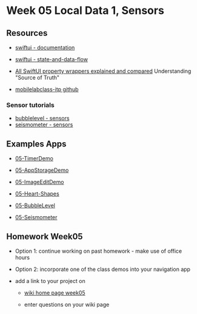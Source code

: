 # Week 05 Local Data 1, Sensors

## Resources

- [swiftui - documentation](https://developer.apple.com/documentation/swiftui)
- [swiftui - state-and-data-flow](https://developer.apple.com/documentation/swiftui/state-and-data-flow)
- [All SwiftUI property wrappers explained and compared](https://www.hackingwithswift.com/quick-start/swiftui/all-swiftui-property-wrappers-explained-and-compared)
  Understanding "Source of Truth"

- [mobilelabclass-itp github](https://github.com/mobilelabclass-itp)

### Sensor tutorials

- [bubblelevel - sensors](https://developer.apple.com/tutorials/sample-apps/bubblelevel?language=swift)
- [seismometer - sensors](https://developer.apple.com/tutorials/sample-apps/seismometer?language=swift)

## Examples Apps

- [05-TimerDemo](https://github.com/mobilelabclass-itp/05-TimerDemo)
- [05-AppStorageDemo](https://github.com/mobilelabclass-itp/05-AppStorageDemo)
- [05-ImageEditDemo](https://github.com/mobilelabclass-itp/05-ImageEditDemo)

- [05-Heart-Shapes](https://github.com/mobilelabclass-itp/05-Heart-Shapes)
- [05-BubbleLevel](https://github.com/mobilelabclass-itp/05-BubbleLevel)
- [05-Seismometer](https://github.com/mobilelabclass-itp/05-Seismometer.git)

## Homework Week05

- Option 1: continue working on past homework - make use of office hours

- Option 2: incorporate one of the class demos into your navigation app

- add a link to your project on

  - [wiki home page week05](https://github.com/mobilelabclass-itp/content-2023/wiki#week-05-homework)

  - enter questions on your wiki page
